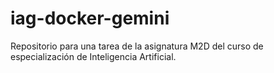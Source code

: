 # iag-docker-gemini
Repositorio para una tarea de la asignatura M2D del curso de especialización de Inteligencia Artificial.
